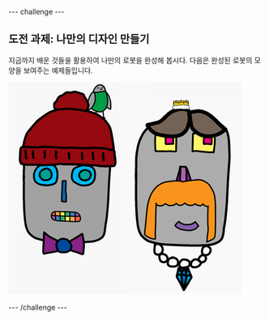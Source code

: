 \--- challenge \---

## 도전 과제: 나만의 디자인 만들기

지금까지 배운 것들을 활용하여 나만의 로봇을 완성해 봅시다. 다음은 완성된 로봇의 모양을 보여주는 예제들입니다.

![스크린샷](images/robot-examples.png)

\--- /challenge \---